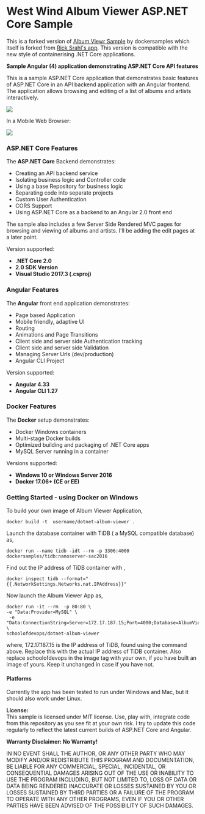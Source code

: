 ﻿# West Wind Album Viewer ASP.NET Core Sample

This is a forked version of [Album Viewr Sample](https://github.com/dockersamples/dotnet-album-viewer) by dockersamples which itself is forked from [Rick Srahl's app](https://github.com/RickStrahl/AlbumViewerVNext). This version  is compatible with the new style of containerising  .NET Core applications. 

**Sample Angular (4) application demonstrating ASP.NET Core API features**

This is a sample ASP.NET Core application that demonstrates basic features of ASP.NET Core in an API backend application with an Angular frontend. The application allows browsing and editing of a list of albums and artists interactively.

![](AlbumViewer.png)

In a Mobile Web Browser: 

![](AlbumViewerMobile.png)

### ASP.NET Core Features
The **ASP.NET Core** Backend demonstrates:

* Creating an API backend service
* Isolating business logic and Controller code
* Using a base Repository for business logic
* Separating code into separate projects
* Custom User Authentication
* CORS Support
* Using ASP.NET Core as a backend to an Angular 2.0 front end

The sample also includes a few Server Side Rendered MVC pages for browsing and viewing of albums and artists. I'll be adding the edit pages at a later point.

Version supported:  
* **.NET Core 2.0**
* **2.0 SDK Version**
* **Visual Studio 2017.3 (.csproj)**

### Angular Features
The **Angular** front end application demonstrates:

* Page based Application
* Mobile friendly, adaptive UI
* Routing
* Animations and Page Transitions
* Client side and server side Authentication tracking
* Client side and server side Validation
* Managing Server Urls (dev/production)
* Angular CLI Project

Version supported:  
* **Angular 4.33**  
* **Angular CLI 1.27**

### Docker Features
The **Docker** setup demonstrates:

* Docker Windows containers
* Multi-stage Docker builds
* Optimized building and packaging of .NET Core apps
* MySQL Server running in a container

Versions supported:
* **Windows 10 or Windows Server 2016**
* **Docker 17.06+ (CE or EE)**

### Getting Started - using Docker on Windows ###

To build your own image of Album Viewer Application, 

```
docker build -t  username/dotnet-album-viewer . 

```

Launch the database container with TiDB ( a MySQL compatible database) as, 

```
docker run --name tidb -idt --rm -p 3306:4000 dockersamples/tidb:nanoserver-sac2016

```

Find out the IP address of TiDB container with , 

```
docker inspect tidb --format="{{.NetworkSettings.Networks.nat.IPAddress}}"
```

Now launch the Album Viewer App as, 

```
docker run -it --rm  -p 80:80 \ 
-e "Data:Provider=MySQL" \
 -e "Data:ConnectionString=Server=172.17.187.15;Port=4000;Database=AlbumViewer;User=root;SslMode=None"  \ 
schoolofdevops/dotnet-album-viewer

```

where, 172.17.187.15 is the IP address of TiDB, found using the command above. Replace this with the actual IP address of TiDB container.  Also replace schoolofdevops in the image tag with your own, if you have built an image of yours. Keep it unchanged in case if you have not. 


#### Platforms 
Currently the app has been tested to run under Windows and Mac, but it should also work under Linux.

**License:**  
This sample is licensed under MIT license. Use, play with, integrate code from
this repository as you see fit at your own risk. I try to update this code regularly to reflect the latest current builds of ASP.NET Core and Angular.

**Warranty Disclaimer: No Warranty!**

IN NO EVENT SHALL THE AUTHOR, OR ANY OTHER PARTY WHO MAY MODIFY
AND/OR REDISTRIBUTE THIS PROGRAM AND DOCUMENTATION, BE LIABLE 
FOR ANY COMMERCIAL, SPECIAL, INCIDENTAL, OR CONSEQUENTIAL DAMAGES
ARISING OUT OF THE USE OR INABILITY TO USE THE PROGRAM INCLUDING, 
BUT NOT LIMITED TO, LOSS OF DATA OR DATA BEING RENDERED INACCURATE
OR LOSSES SUSTAINED BY YOU OR LOSSES SUSTAINED BY THIRD PARTIES OR
A FAILURE OF THE PROGRAM TO OPERATE WITH ANY OTHER PROGRAMS, EVEN
IF YOU OR OTHER PARTIES HAVE BEEN ADVISED OF THE POSSIBILITY OF 
SUCH DAMAGES.
